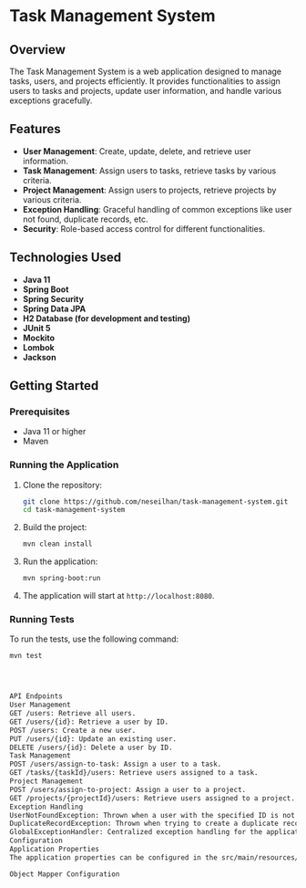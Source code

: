 # Task Management System

## Overview
The Task Management System is a web application designed to manage tasks, users, and projects efficiently. It provides functionalities to assign users to tasks and projects, update user information, and handle various exceptions gracefully.

## Features
- **User Management**: Create, update, delete, and retrieve user information.
- **Task Management**: Assign users to tasks, retrieve tasks by various criteria.
- **Project Management**: Assign users to projects, retrieve projects by various criteria.
- **Exception Handling**: Graceful handling of common exceptions like user not found, duplicate records, etc.
- **Security**: Role-based access control for different functionalities.

## Technologies Used
- **Java 11**
- **Spring Boot**
- **Spring Security**
- **Spring Data JPA**
- **H2 Database (for development and testing)**
- **JUnit 5**
- **Mockito**
- **Lombok**
- **Jackson**

## Getting Started

### Prerequisites
- Java 11 or higher
- Maven

### Running the Application
1. Clone the repository:
    ```sh
    git clone https://github.com/neseilhan/task-management-system.git
    cd task-management-system
    ```

2. Build the project:
    ```sh
    mvn clean install
    ```

3. Run the application:
    ```sh
    mvn spring-boot:run
    ```

4. The application will start at `http://localhost:8080`.

### Running Tests
To run the tests, use the following command:
```sh
mvn test




API Endpoints
User Management
GET /users: Retrieve all users.
GET /users/{id}: Retrieve a user by ID.
POST /users: Create a new user.
PUT /users/{id}: Update an existing user.
DELETE /users/{id}: Delete a user by ID.
Task Management
POST /users/assign-to-task: Assign a user to a task.
GET /tasks/{taskId}/users: Retrieve users assigned to a task.
Project Management
POST /users/assign-to-project: Assign a user to a project.
GET /projects/{projectId}/users: Retrieve users assigned to a project.
Exception Handling
UserNotFoundException: Thrown when a user with the specified ID is not found.
DuplicateRecordException: Thrown when trying to create a duplicate record.
GlobalExceptionHandler: Centralized exception handling for the application.
Configuration
Application Properties
The application properties can be configured in the src/main/resources/application.properties file.

Object Mapper Configuration
